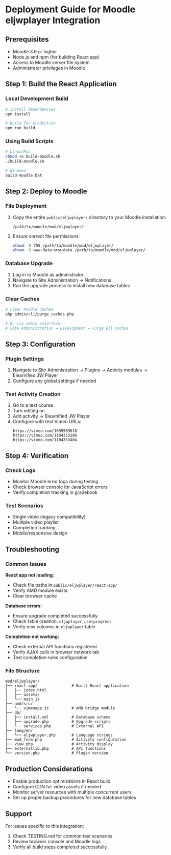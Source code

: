 # Deployment Guide for Moodle eljwplayer Integration

## Prerequisites

- Moodle 3.9 or higher
- Node.js and npm (for building React app)
- Access to Moodle server file system
- Administrator privileges in Moodle

## Step 1: Build the React Application

### Local Development Build
```bash
# Install dependencies
npm install

# Build for production
npm run build
```

### Using Build Scripts
```bash
# Linux/Mac
chmod +x build-moodle.sh
./build-moodle.sh

# Windows
build-moodle.bat
```

## Step 2: Deploy to Moodle

### File Deployment
1. Copy the entire `public/eljwplayer/` directory to your Moodle installation:
   ```
   /path/to/moodle/mod/eljwplayer/
   ```

2. Ensure correct file permissions:
   ```bash
   chmod -R 755 /path/to/moodle/mod/eljwplayer/
   chown -R www-data:www-data /path/to/moodle/mod/eljwplayer/
   ```

### Database Upgrade
1. Log in to Moodle as administrator
2. Navigate to Site Administration → Notifications
3. Run the upgrade process to install new database tables

### Clear Caches
```bash
# Clear Moodle caches
php admin/cli/purge_caches.php

# Or via admin interface:
# Site Administration → Development → Purge all caches
```

## Step 3: Configuration

### Plugin Settings
1. Navigate to Site Administration → Plugins → Activity modules → Elearnified JW Player
2. Configure any global settings if needed

### Test Activity Creation
1. Go to a test course
2. Turn editing on
3. Add activity → Elearnified JW Player
4. Configure with test Vimeo URLs:
   ```
   https://vimeo.com/1099589618
   https://vimeo.com/1104353286
   https://vimeo.com/1104353404
   ```

## Step 4: Verification

### Check Logs
- Monitor Moodle error logs during testing
- Check browser console for JavaScript errors
- Verify completion tracking in gradebook

### Test Scenarios
- Single video (legacy compatibility)
- Multiple video playlist
- Completion tracking
- Mobile/responsive design

## Troubleshooting

### Common Issues

**React app not loading:**
- Check file paths in `public/eljwplayer/react-app/`
- Verify AMD module exists
- Clear browser cache

**Database errors:**
- Ensure upgrade completed successfully
- Check table creation: `eljwplayer_userprogress`
- Verify new columns in `eljwplayer` table

**Completion not working:**
- Check external API functions registered
- Verify AJAX calls in browser network tab
- Test completion rules configuration

### File Structure
```
mod/eljwplayer/
├── react-app/               # Built React application
│   ├── index.html
│   ├── assets/
│   └── main.js
├── amd/src/
│   └── vimeoapp.js          # AMD bridge module
├── db/
│   ├── install.xml          # Database schema
│   ├── upgrade.php          # Upgrade scripts
│   └── services.php         # External API
├── lang/en/
│   └── eljwplayer.php       # Language strings
├── mod_form.php             # Activity configuration
├── view.php                 # Activity display
├── externallib.php          # API functions
└── version.php              # Plugin version
```

## Production Considerations

- Enable production optimizations in React build
- Configure CDN for video assets if needed
- Monitor server resources with multiple concurrent users
- Set up proper backup procedures for new database tables

## Support

For issues specific to this integration:
1. Check TESTING.md for common test scenarios
2. Review browser console and Moodle logs
3. Verify all build steps completed successfully